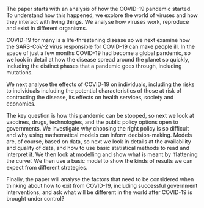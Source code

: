 The paper starts with an analysis of how the COVID-19 pandemic started. To understand how this happened, we explore the world of viruses and how they interact with living things. We analyse how viruses work, reproduce and exist in different organisms. 

COVID-19 for many is a life-threatening disease so we next examine how the SARS-CoV-2 virus responsible for COVID-19 can make people ill. In the space of just a few months COVID-19 had become a global pandemic, so we look in detail at how the disease spread around the planet so quickly, including the distinct phases that a pandemic goes through, including mutations. 

We next analyse the effects of COVID-19 on individuals, including the risks to individuals including the potential characteristics of those at risk of contracting the disease, its effects on health services, society and economics.

The key question is how this pandemic can be stopped, so next we look at vaccines, drugs, technologies, and the public policy options open to governments. We investigate why choosing the right policy is so difficult and why using mathematical models can inform decision-making. Models are, of course, based on data, so next we look in details at the availability and quality of data, and how to use basic statistical methods to read and interpret it. We then look at modelling and show what is meant by ‘flattening the curve’. We then use a basic model to show the kinds of results we can expect from different strategies. 

Finally, the paper will analyse the factors that need to be considered when thinking about how to exit from COVID-19, including successful government interventions, and ask what will be different in the world after COVID-19 is brought under control? 
